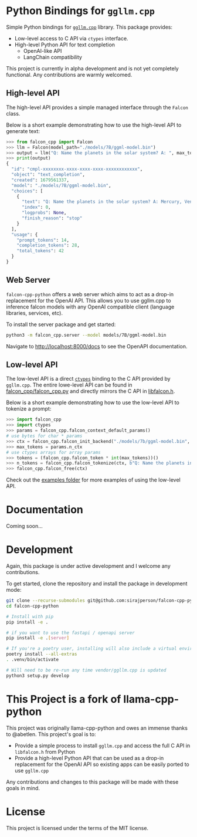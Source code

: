 #  Python Bindings for `ggllm.cpp`


Simple Python bindings for [`ggllm.cpp`](https://github.com/cmp-nct/ggllm.cpp) library.
This package provides:

- Low-level access to C API via `ctypes` interface.
- High-level Python API for text completion
  - OpenAI-like API
  - LangChain compatibility

This project is currently in alpha development and is not yet completely functional. Any contributions are warmly welcomed.


## High-level API

The high-level API provides a simple managed interface through the `Falcon` class.

Below is a short example demonstrating how to use the high-level API to generate text:

```python
>>> from falcon_cpp import Falcon
>>> llm = Falcon(model_path="./models/7B/ggml-model.bin")
>>> output = llm("Q: Name the planets in the solar system? A: ", max_tokens=32, stop=["Q:", "\n"], echo=True)
>>> print(output)
{
  "id": "cmpl-xxxxxxxx-xxxx-xxxx-xxxx-xxxxxxxxxxxx",
  "object": "text_completion",
  "created": 1679561337,
  "model": "./models/7B/ggml-model.bin",
  "choices": [
    {
      "text": "Q: Name the planets in the solar system? A: Mercury, Venus, Earth, Mars, Jupiter, Saturn, Uranus, Neptune and Pluto.",
      "index": 0,
      "logprobs": None,
      "finish_reason": "stop"
    }
  ],
  "usage": {
    "prompt_tokens": 14,
    "completion_tokens": 28,
    "total_tokens": 42
  }
}
```

## Web Server

`falcon-cpp-python` offers a web server which aims to act as a drop-in replacement for the OpenAI API.
This allows you to use ggllm.cpp to inference falcon models with any OpenAI compatible client (language libraries, services, etc).

To install the server package and get started:

```bash
python3 -m falcon_cpp.server --model models/7B/ggml-model.bin
```

Navigate to [http://localhost:8000/docs](http://localhost:8000/docs) to see the OpenAPI documentation.

## Low-level API

The low-level API is a direct [`ctypes`](https://docs.python.org/3/library/ctypes.html) binding to the C API provided by `ggllm.cpp`.
The entire lowe-level API can be found in [falcon_cpp/falcon_cpp.py](https://github.com/sirajperson/falcon-cpp-python/blob/master/falcon_cpp/falcon_cpp.py) and directly mirrors the C API in [libfalcon.h](https://github.com/cmp-nct/ggllm.cpp/blob/master/libfalcon.h).

Below is a short example demonstrating how to use the low-level API to tokenize a prompt:

```python
>>> import falcon_cpp
>>> import ctypes
>>> params = falcon_cpp.falcon_context_default_params()
# use bytes for char * params
>>> ctx = falcon_cpp.falcon_init_backend("./models/7b/ggml-model.bin", params)
>>> max_tokens = params.n_ctx
# use ctypes arrays for array params
>>> tokens = (falcon_cpp.falcon_token * int(max_tokens))()
>>> n_tokens = falcon_cpp.falcon_tokenize(ctx, b"Q: Name the planets in the solar system? A: ", tokens, max_tokens, add_bos=falcon_cpp.c_bool(True))
>>> falcon_cpp.falcon_free(ctx)
```

Check out the [examples folder](examples/low_level_api) for more examples of using the low-level API.

# Documentation
Coming soon...

# Development

Again, this package is under active development and I welcome any contributions.

To get started, clone the repository and install the package in development mode:

```bash
git clone --recurse-submodules git@github.com:sirajperson/falcon-cpp-python.git
cd falcon-cpp-python

# Install with pip
pip install -e .

# if you want to use the fastapi / openapi server
pip install -e .[server]

# If you're a poetry user, installing will also include a virtual environment
poetry install --all-extras
. .venv/bin/activate

# Will need to be re-run any time vendor/ggllm.cpp is updated
python3 setup.py develop
```

# This Project is a fork of llama-cpp-python

This project was originally llama-cpp-python and owes an immense thanks to @abetlen.
This project's goal is to:
- Provide a simple process to install `ggllm.cpp` and access the full C API in `libfalcon.h` from Python
- Provide a high-level Python API that can be used as a drop-in replacement for the OpenAI API so existing apps can be easily ported to use `ggllm.cpp`

Any contributions and changes to this package will be made with these goals in mind.

# License

This project is licensed under the terms of the MIT license.
